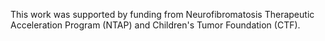 This work was supported by funding from Neurofibromatosis Therapeutic Acceleration Program (NTAP) and Children's Tumor Foundation (CTF).
